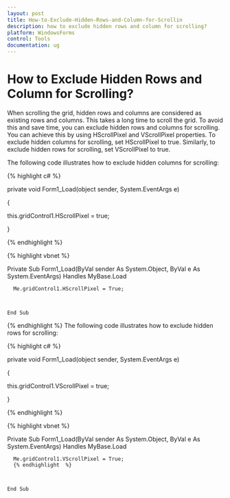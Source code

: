 ```yaml
---
layout: post
title: How-to-Exclude-Hidden-Rows-and-Column-for-Scrollin
description: how to exclude hidden rows and column for scrolling? 
platform: WindowsForms
control: Tools
documentation: ug
---
```


# How to Exclude Hidden Rows and Column for Scrolling? 

When scrolling the grid, hidden rows and columns are considered as existing rows and columns. This takes a long time to scroll the grid. To avoid this and save time, you can exclude hidden rows and columns for scrolling. You can achieve this by using HScrollPixel and VScrollPixel properties. To exclude hidden columns for scrolling, set HScrollPixel to true. Similarly, to exclude hidden rows for scrolling, set VScrollPixel to true.    

The following code illustrates how to exclude hidden columns for scrolling: 

{% highlight c# %}



private void Form1_Load(object sender, System.EventArgs e)

{

this.gridControl1.HScrollPixel = true;

}

{% endhighlight %}

{% highlight vbnet %}



Private Sub Form1_Load(ByVal sender As System.Object, ByVal e As System.EventArgs) Handles MyBase.Load



      Me.gridControl1.HScrollPixel = True;



    End Sub
{% endhighlight  %}
The following code illustrates how to exclude hidden rows for scrolling: 

{% highlight c# %}



private void Form1_Load(object sender, System.EventArgs e)

{

this.gridControl1.VScrollPixel = true;

}

{% endhighlight  %}

{% highlight vbnet %}



Private Sub Form1_Load(ByVal sender As System.Object, ByVal e As System.EventArgs) Handles MyBase.Load



      Me.gridControl1.VScrollPixel = True;
	  {% endhighlight  %}



    End Sub



